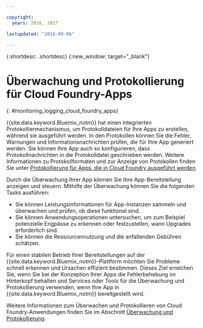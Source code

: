 ```yaml
---

copyright:
  years: 2016, 2017

lastupdated: "2016-09-06"

---
```


{:shortdesc: .shortdesc}
{:new_window: target="_blank"}

# Überwachung und Protokollierung für Cloud Foundry-Apps
{: #monitoring_logging_cloud_foundry_apps}

{{site.data.keyword.Bluemix_notm}} hat einen integrierten Protokolliermechanismus, um Protokolldateien für Ihre Apps zu erstellen, während sie ausgeführt werden. In den Protokollen können Sie die Fehler, Warnungen und Informationsnachrichten prüfen, die für Ihre App generiert werden. Sie können Ihre App auch so konfigurieren, dass Protokollnachrichten in die Protokolldatei geschrieben werden. Weitere Informationen zu Protokollformaten und zur Anzeige von Protokollen finden Sie unter [Protokollierung für Apps, die in Cloud Foundry ausgeführt werden](/docs/monitor_log/monitoringandlogging.html#logging_for_bluemix_apps).

Durch die Überwachung Ihrer App können Sie Ihre App-Bereitstellung anzeigen und steuern. Mithilfe der Überwachung können Sie die folgenden Tasks ausführen:

* Sie können Leistungsinformationen für App-Instanzen sammeln und überwachen und prüfen, ob diese funktional sind.
* Sie können Anwendungsoperationen untersuchen, um zum Beispiel potenzielle Engpässe zu erkennen oder festzustellen, wann Upgrades erforderlich sind.
* Sie können die Ressourcennutzung und die anfallenden Gebühren schätzen. 

Für einen stabilen Betrieb Ihrer Bereitstellungen auf der {{site.data.keyword.Bluemix_notm}}-Plattform möchten Sie Probleme schnell erkennen und Ursachen effizient bestimmen. Dieses Ziel erreichen Sie, wenn Sie bei der Konzeption Ihrer Apps die Fehlerbehebung im Hinterkopf behalten und Services oder Tools für die Überwachung und Protokollierung verwenden, wenn Ihre App in {{site.data.keyword.Bluemix_notm}} bereitgestellt wird.

Weitere Informationen zum Überwachen und Protokollieren von Cloud Foundry-Anwendungen finden Sie im Abschnitt [Überwachung und Protokollierung](/docs/monitor_log/monitoringandlogging.html).

